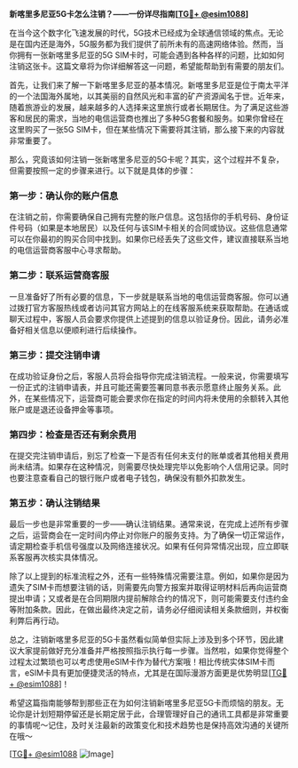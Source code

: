 **新喀里多尼亚5G卡怎么注销？——一份详尽指南[[TG💪+ @esim1088](https://t.me/s/esim1088)]**

在当今这个数字化飞速发展的时代，5G技术已经成为全球通信领域的焦点。无论是在国内还是海外，5G服务都为我们提供了前所未有的高速网络体验。然而，当你拥有一张新喀里多尼亚的5G SIM卡时，可能会遇到各种各样的问题，比如如何注销这张卡。这篇文章将为你详细解答这一问题，希望能帮助到有需要的朋友们。

首先，让我们来了解一下新喀里多尼亚的基本情况。新喀里多尼亚是位于南太平洋的一个法国海外属地，以其美丽的自然风光和丰富的矿产资源闻名于世。近年来，随着旅游业的发展，越来越多的人选择来这里旅行或者长期居住。为了满足这些游客和居民的需求，当地的电信运营商也推出了多种5G套餐和服务。如果你曾经在这里购买了一张5G SIM卡，但在某些情况下需要将其注销，那么接下来的内容就非常重要了。

那么，究竟该如何注销一张新喀里多尼亚的5G卡呢？其实，这个过程并不复杂，但需要按照一定的步骤来进行。以下就是具体的步骤：

### 第一步：确认你的账户信息

在注销之前，你需要确保自己拥有完整的账户信息。这包括你的手机号码、身份证件号码（如果是本地居民）以及任何与该SIM卡相关的合同或协议。这些信息通常可以在你最初的购买合同中找到。如果你已经丢失了这些文件，建议直接联系当地的电信运营商客服中心寻求帮助。

### 第二步：联系运营商客服

一旦准备好了所有必要的信息，下一步就是联系当地的电信运营商客服。你可以通过拨打官方客服热线或者访问其官方网站上的在线客服系统来获取帮助。在通话或聊天过程中，客服人员会要求你提供上述提到的信息以验证身份。因此，请务必准备好相关信息以便顺利进行后续操作。

### 第三步：提交注销申请

在成功验证身份之后，客服人员将会指导你完成注销流程。一般来说，你需要填写一份正式的注销申请表，并且可能还需要签署同意书表示愿意终止服务关系。此外，在某些情况下，运营商可能会要求你在指定的时间内将未使用的余额转入其他账户或是退还设备押金等事项。

### 第四步：检查是否还有剩余费用

在提交完注销申请后，别忘了检查一下是否有任何未支付的账单或者其他相关费用尚未结清。如果存在这种情况，则需要尽快处理完毕以免影响个人信用记录。同时也要注意查看自己的银行账户或者电子钱包，确保没有额外扣款发生。

### 第五步：确认注销结果

最后一步也是非常重要的一步——确认注销结果。通常来说，在完成上述所有步骤之后，运营商会在一定时间内停止对你账户的服务支持。为了确保一切正常运作，请定期检查手机信号强度以及网络连接状况。如果有任何异常情况出现，应立即联系客服再次核实具体情况。

除了以上提到的标准流程之外，还有一些特殊情况需要注意。例如，如果你是因为遗失了SIM卡而想要注销的话，则需要先向警方报案并取得证明材料后再向运营商提出申请；又或者是在合同期限内提前解除合约的情况下，则可能需要支付违约金等附加条款。因此，在做出最终决定之前，请务必仔细阅读相关条款细则，并权衡利弊后再行动。

总之，注销新喀里多尼亚的5G卡虽然看似简单但实际上涉及到多个环节，因此建议大家提前做好充分准备并严格按照指示执行每一步骤。当然啦，如果你觉得整个过程太过繁琐也可以考虑使用eSIM卡作为替代方案哦！相比传统实体SIM卡而言，eSIM卡具有更加便捷灵活的特点，尤其是在国际漫游方面更是优势明显[[TG💪+ @esim1088](https://t.me/s/esim1088)]！

希望这篇指南能够帮到那些正在为如何注销新喀里多尼亚5G卡而烦恼的朋友。无论你是计划短期停留还是长期定居于此，合理管理好自己的通讯工具都是非常重要的事情呢～记住，及时关注最新的政策变化和技术趋势也是保持高效沟通的关键所在哦～

[[TG💪+ @esim1088](https://t.me/s/esim1088) ![Image](https://i.postimg.cc/4NQfJmqS/Snipaste-2025-05-13-00-14-12.png)]